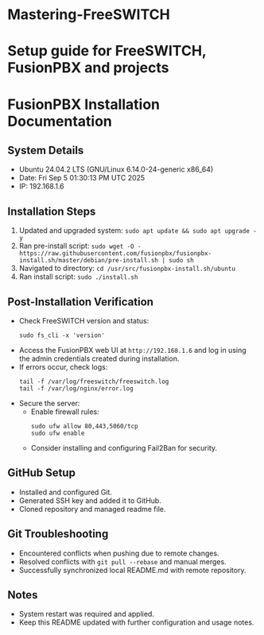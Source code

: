 
# Mastering-FreeSWITCH
Setup guide for FreeSWITCH, FusionPBX and projects
=======

# FusionPBX Installation Documentation

## System Details
- Ubuntu 24.04.2 LTS (GNU/Linux 6.14.0-24-generic x86_64)
- Date: Fri Sep 5 01:30:13 PM UTC 2025
- IP: 192.168.1.6

## Installation Steps
1. Updated and upgraded system: `sudo apt update && sudo apt upgrade -y`
2. Ran pre-install script: `sudo wget -O - https://raw.githubusercontent.com/fusionpbx/fusionpbx-install.sh/master/debian/pre-install.sh | sudo sh`
3. Navigated to directory: `cd /usr/src/fusionpbx-install.sh/ubuntu`
4. Ran install script: `sudo ./install.sh`

## Post-Installation Verification
- Check FreeSWITCH version and status:
  ```
  sudo fs_cli -x 'version'
  ```
- Access the FusionPBX web UI at `http://192.168.1.6` and log in using the admin credentials created during installation.
- If errors occur, check logs:
  ```
  tail -f /var/log/freeswitch/freeswitch.log
  tail -f /var/log/nginx/error.log
  ```
- Secure the server:
  - Enable firewall rules:
    ```
    sudo ufw allow 80,443,5060/tcp
    sudo ufw enable
    ```
  - Consider installing and configuring Fail2Ban for security.

## GitHub Setup
- Installed and configured Git.
- Generated SSH key and added it to GitHub.
- Cloned repository and managed readme file.

## Git Troubleshooting
- Encountered conflicts when pushing due to remote changes.
- Resolved conflicts with `git pull --rebase` and manual merges.
- Successfully synchronized local README.md with remote repository.

## Notes
- System restart was required and applied.
- Keep this README updated with further configuration and usage notes.